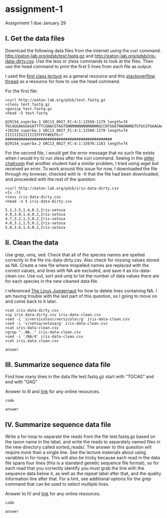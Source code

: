 # assignment-1
Assignment 1 due January 29

## I. Get the data files
Download the following data files from the internet using the curl command: http://eaton-lab.org/pdsb/test.fastq.gz and http://eaton-lab.org/pdsb/iris-data-dirty.csv. Use the less or zless commands to look at the files. Then use the head command to print the first 5 lines from each file as output.

I used the [first class lecture](https://github.com/programming-for-bio/1-Shell-Basics/blob/master/1-PDSB-lecture.pdf) as a general resource and this [stackoverflow thread](https://stackoverflow.com/questions/15747912/how-do-i-use-head-and-tail-to-print-specific-lines-of-a-file) as a resource for how to use the head command.

For the first file:

```
>curl http://eaton-lab.org/pdsb/test.fastq.gz
>zless test.fastq.gz
>gunzip test.fastq.gz
>head -5 test.fastq
```

```
@29154_superba.1 GRC13_0027_FC:4:1:12560:1179 length=74
TGCAGGAAGGAGATTTTCGNACGTAGTGNNNNNNNNNNNNNNGCCNTGGATNNANNNGTGTGCGTGAAGAANAN
+29154_superba.1 GRC13_0027_FC:4:1:12560:1179 length=74
IIIIIIIGIIIIIIFFFFF#EEFE<?################################################
@29154_superba.2 GRC13_0027_FC:4:1:15976:1183 length=74
```

For the second file, I would get the error message that no such file exists when I would try to run zless after the curl command. Seeing in the [gitter chatroom](https://gitter.im/programming-for-bio/Lobby) that another student had a similar problem, I tried using wget but received an error. To work around this issue for now, I downloaded the file through my browser, checked with ls -lt that the file had been downloaded, and proceeded with the rest of the question.

```
>curl http://eaton-lab.org/pdsb/iris-data-dirty.csv
>ls -lt
>less iris-data-dirty.csv
>head -n 5 iris-data-dirty.csv
```

```
5.1,3.5,1.4,0.2,Iris-setosa
4.9,3.0,1.4,0.2,Iris-setosa
4.7,3.2,1.3,0.2,Iris-setosa
4.6,3.1,1.5,0.2,Iris-setosa
5.0,3.6,1.4,0.2,Iris-setosa
```

## II. Clean the data
Use grep, uniq, sed. Check that all of the species names are spelled correctly in the file iris-data-dirty.csv. Also check for missing values stored as NA. Create a new file where mispelled names are replaced with the correct values, and lines with NA are excluded, and save it as iris-data-clean.csv. Use cut, sort and uniq to list the number of data values there are for each species in the new cleaned data file.

I referenced [The Linux Juggernaut](https://www.linuxnix.com/sed-delete-a-matched-line-from-a-file/) for how to delete lines containing NA. I am having trouble with the last part of this question, so I going to move on and come back to it later.

```
>cat iris-data-dirty.csv
>cp iris-data-dirty.csv iris-data-clean.csv
>sed -i 's/versicolour/versicolor/g' iris-data-clean.csv
>sed -i 's/setsa/setosa/g' iris-data-clean.csv
>cat iris-data-clean.csv
>grep "..NA.." iris-data-clean.csv
>sed -i '/NA/d' iris-data-clean.csv
>cat iris.data.clean.csv
```

```
answer
```

## III. Summarize sequence data file
Find how many lines in the data file test.fastq.gz start with "TGCAG" and end with "GAG"

Answer to III and [link](www.google.com) for any online resources.

```
code
```

```
answer
```

## IV. Summarize sequence data file
Write a for-loop to separate the reads from the file test.fastq.gz based on the taxon name in the label, and write the reads to separately named files in the new directory called sorted_reads/. The answer to this question will require more than a single line. See the lecture materials about using variables in for-loops. This will also be tricky because each read in the data file spans four lines (this is a standard genetic sequence file format), so for each read that you correctly identify you must grab the line with the sequence data below it, as well as the repeat label after that, and the quality information line after that. For a hint, see additional options for the grep command that can be used to select multiple lines.

Answer to IV and [link](www.google.com) for any online resources.

```
code
```
```
answer
```
